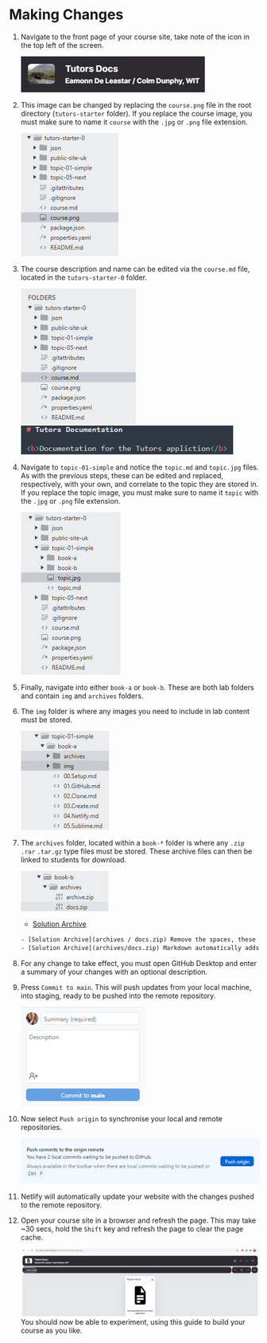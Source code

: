 # Making Changes

1. Navigate to the front page of your course site, take note of the icon in the top left of the screen.

    ![Course Icon](img/courseimg.png)

2. This image can be changed by replacing the `course.png` file in the root directory (`tutors-starter` folder). If you replace the course image, you must make sure to name it `course` with the `.jpg` or `.png` file extension.   

    ![Folder Structure](img/courseimglist.png)
    

3. The course description and name can be edited via the `course.md` file, located in the `tutors-starter-0` folder.

    ![Course.md](img/course.png) 
    ![Title and Description](img/titledesc.png) 

4. Navigate to `topic-01-simple` and notice the `topic.md` and `topic.jpg` files. As with the previous steps, these can be edited and replaced, respectively, with your own, and correlate to the topic they are stored in. If you replace the topic image, you must make sure to name it `topic` with the `.jpg` or `.png` file extension.

    ![Topic List](img/topicimg.png)

5. Finally, navigate into either `book-a` or `book-b`. These are both lab folders and contain `img` and `archives` folders.


6. The `img` folder is where any images you need to include in lab content must be stored.

    ![Topic Image](img/imgarch.png)

7. The `archives` folder, located within a `book-*` folder is where any `.zip` `.rar` `.tar.gz` type files must be stored. These archive files can then be linked to students for download.

    ![Topic Image](img/arch.png)

    - [Solution Archive](archives/docs.zip)

    ~~~html
    - [Solution Archive](archives / docs.zip) Remove the spaces, these are to show you can use a relative path.
    - [Solution Archive](archives/docs.zip) Markdown automatically adds the absolute path.
    ~~~    

8. For any change to take effect, you must open GitHub Desktop and enter a summary of your changes with an optional description.

9. Press `Commit to main`. This will push updates from your local machine, into staging, ready to be pushed into the remote repository.

    ![Commit](img/commit.png)

10. Now select `Push origin` to synchronise your local and remote repositories.

    ![Push](img/push.png)

11. Netlify will automatically update your website with the changes pushed to the remote repository.

12. Open your course site in a browser and refresh the page. This may take ~30 secs, hold the `Shift` key and refresh the page to clear the page cache.

    ![Updated Front Page](img/updatedfront.png)
You should now be able to experiment, using this guide to build your course as you like.
